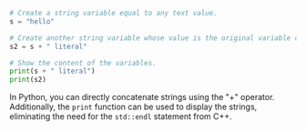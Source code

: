 ```python
# Create a string variable equal to any text value.
s = "hello"

# Create another string variable whose value is the original variable concatenated with another string literal.
s2 = s + " literal"

# Show the content of the variables.
print(s + " literal")
print(s2)
```

In Python, you can directly concatenate strings using the "+" operator. Additionally, the `print` function can be used to display the strings, eliminating the need for the `std::endl` statement from C++.
